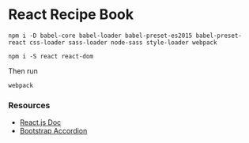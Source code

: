 # React Recipe Book

```
npm i -D babel-core babel-loader babel-preset-es2015 babel-preset-react css-loader sass-loader node-sass style-loader webpack

npm i -S react react-dom
```

Then run
```
webpack
```

### Resources 
- [React.js Doc](https://facebook.github.io/react/docs/getting-started.html)
- [Bootstrap Accordion](http://getbootstrap.com/javascript/#collapse-example-accordion)
